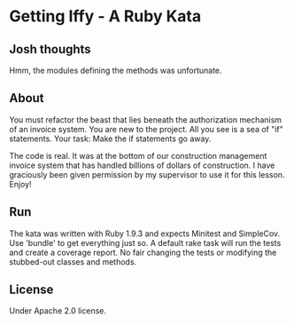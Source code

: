 # Getting Iffy - A Ruby Kata

## Josh thoughts

Hmm, the modules defining the methods was unfortunate.

## About

You must refactor the beast that lies beneath the authorization mechanism of an invoice system.  You are new to the project.  All you see is a sea of "if" statements.  Your task:  Make the if statements go away.

The code is real.  It was at the bottom of our construction management invoice system that has handled billions of dollars of construction.  I have graciously been given permission by my supervisor to use it for this lesson.  Enjoy!

## Run

The kata was written with Ruby 1.9.3 and expects Minitest and SimpleCov.  Use 'bundle' to get everything just so.
A default rake task will run the tests and create a coverage report.  No fair changing the tests or modifying the stubbed-out classes and methods.

## License

Under Apache 2.0 license.
